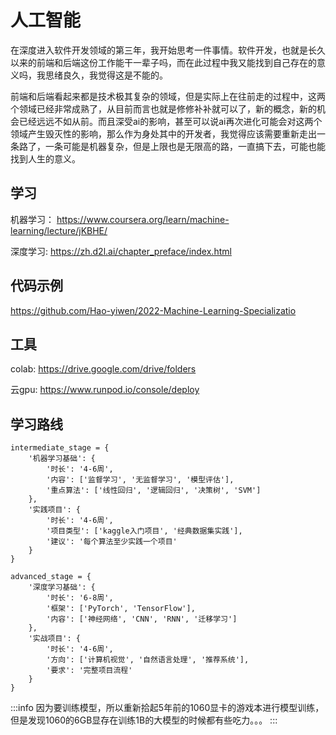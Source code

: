 # 人工智能

在深度进入软件开发领域的第三年，我开始思考一件事情。软件开发，也就是长久以来的前端和后端这份工作能干一辈子吗，而在此过程中我又能找到自己存在的意义吗，我思绪良久，我觉得这是不能的。

前端和后端看起来都是技术极其复杂的领域，但是实际上在往前走的过程中，这两个领域已经非常成熟了，从目前而言也就是修修补补就可以了，新的概念，新的机会已经远远不如从前。而且深受ai的影响，甚至可以说ai再次进化可能会对这两个领域产生毁灭性的影响，那么作为身处其中的开发者，我觉得应该需要重新走出一条路了，一条可能是机器复杂，但是上限也是无限高的路，一直搞下去，可能也能找到人生的意义。

## 学习

机器学习： https://www.coursera.org/learn/machine-learning/lecture/jKBHE/

深度学习: https://zh.d2l.ai/chapter_preface/index.html

## 代码示例

https://github.com/Hao-yiwen/2022-Machine-Learning-Specializatio

## 工具

colab:
https://drive.google.com/drive/folders

云gpu: 
https://www.runpod.io/console/deploy

## 学习路线

```
intermediate_stage = {
    '机器学习基础': {
        '时长': '4-6周',
        '内容': ['监督学习', '无监督学习', '模型评估'],
        '重点算法': ['线性回归', '逻辑回归', '决策树', 'SVM']
    },
    '实践项目': {
        '时长': '4-6周',
        '项目类型': ['kaggle入门项目', '经典数据集实践'],
        '建议': '每个算法至少实践一个项目'
    }
}

advanced_stage = {
    '深度学习基础': {
        '时长': '6-8周',
        '框架': ['PyTorch', 'TensorFlow'],
        '内容': ['神经网络', 'CNN', 'RNN', '迁移学习']
    },
    '实战项目': {
        '时长': '4-6周',
        '方向': ['计算机视觉', '自然语言处理', '推荐系统'],
        '要求': '完整项目流程'
    }
}
```

:::info
因为要训练模型，所以重新拾起5年前的1060显卡的游戏本进行模型训练，但是发现1060的6GB显存在训练1B的大模型的时候都有些吃力。。。
:::